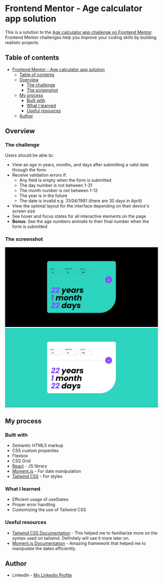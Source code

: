 # Frontend Mentor - Age calculator app solution

This is a solution to the [Age calculator app challenge on Frontend Mentor](https://www.frontendmentor.io/challenges/age-calculator-app-dF9DFFpj-Q). Frontend Mentor challenges help you improve your coding skills by building realistic projects.

## Table of contents

- [Frontend Mentor - Age calculator app solution](#frontend-mentor---age-calculator-app-solution)
  - [Table of contents](#table-of-contents)
  - [Overview](#overview)
    - [The challenge](#the-challenge)
    - [The screenshot](#the-screenshot)
  - [My process](#my-process)
    - [Built with](#built-with)
    - [What I learned](#what-i-learned)
    - [Useful resources](#useful-resources)
  - [Author](#author)

## Overview

### The challenge

Users should be able to:

- View an age in years, months, and days after submitting a valid date through the form
- Receive validation errors if:
  - Any field is empty when the form is submitted
  - The day number is not between 1-31
  - The month number is not between 1-12
  - The year is in the future
  - The date is invalid e.g. 31/04/1991 (there are 30 days in April)
- View the optimal layout for the interface depending on their device's screen size
- See hover and focus states for all interactive elements on the page
- **Bonus**: See the age numbers animate to their final number when the form is submitted

### The screenshot

![Dark Mode](./src/screenshots/screenshot-dark-mode.jpg)
![Light Mode](./src/screenshots/screenshot-light-mode.jpg)

## My process

### Built with

- Semantic HTML5 markup
- CSS custom properties
- Flexbox
- CSS Grid
- [React](https://reactjs.org/) - JS library
- [Moment.js](https://momentjs.com) - For date manipulation
- [Tailwind CSS](https://tailwindcss.com) - For styles

### What I learned

- Efficient usage of useStates
- Proper error handling
- Customizing the use of Tailwind CSS

### Useful resources

- [Tailwind CSS Documentation](https://tailwindcss.com/docs/installation) - This helped me to familiarize more on the syntax used on tailwind. Definitely will use it more later on.
- [Moment.js Documentation](https://momentjs.com/docs/) - Amazing framework that helped me to manipulate the dates efficiently.

## Author

- LinkedIn - [My Linkedin Profile](https://www.linkedin.com/in/daeugenio/)
